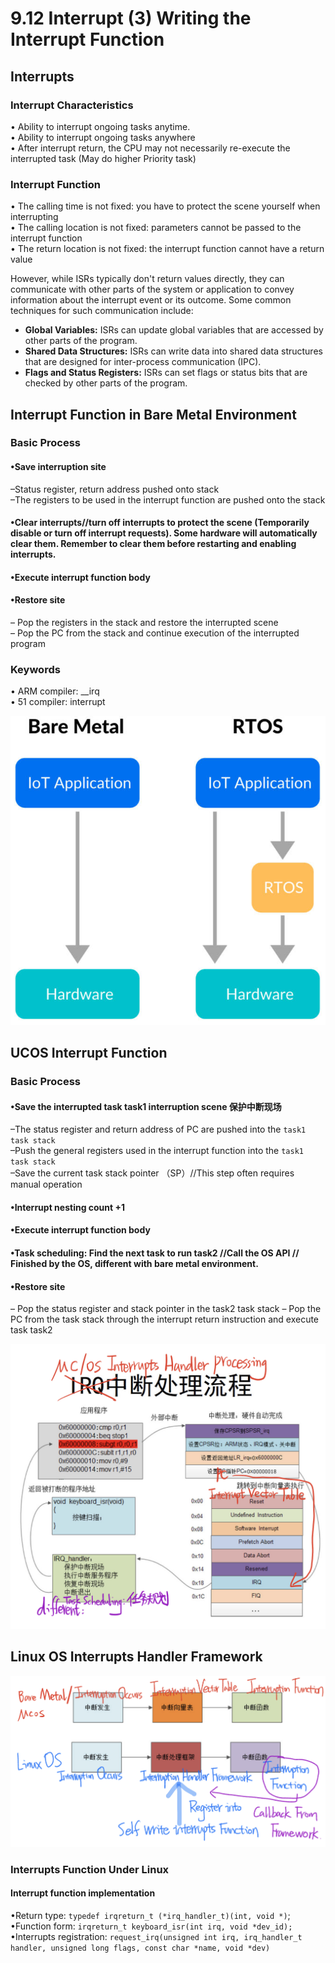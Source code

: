 # 9.12 Interrupt (3) Writing the Interrupt Function



## Interrupts

### Interrupt Characteristics

• Ability to interrupt ongoing tasks anytime.  
• Ability to interrupt ongoing tasks anywhere   
• After interrupt return, the CPU may not necessarily re-execute the interrupted task  (May do higher Priority task)

### Interrupt Function

• The calling time is not fixed: you have to protect the scene yourself when interrupting  
• The calling location is not fixed: parameters cannot be passed to the interrupt function  
• The return location is not fixed: the interrupt function cannot have a return value  

However, while ISRs typically don't return values directly, they can communicate with other parts of the system or application to convey information about the interrupt event or its outcome. Some common techniques for such communication include:

- **Global Variables:** ISRs can update global variables that are accessed by other parts of the program.
- **Shared Data Structures:** ISRs can write data into shared data structures that are designed for inter-process communication (IPC).
- **Flags and Status Registers:** ISRs can set flags or status bits that are checked by other parts of the program.

## Interrupt Function in Bare Metal Environment

### Basic Process

#### •Save interruption site

–Status register, return address pushed onto stack  
–The registers to be used in the interrupt function are pushed onto the stack  

#### •Clear interrupts//turn off interrupts to protect the scene (Temporarily disable or turn off interrupt requests). Some hardware will automatically clear them. Remember to clear them before restarting and enabling interrupts.

#### •Execute interrupt function body

#### •Restore site

– Pop the registers in the stack and restore the interrupted scene  
– Pop the PC from the stack and continue execution of the interrupted program

### Keywords

• ARM compiler: __irq  
• 51 compiler: interrupt  

![01](https://github.com/knightsummon/02-Computer-underlying-programming-and-system-optimization/blob/main/09%20CPU%20and%20Operating%20System/9.12%20Interrupt%20(3)%20Writing%20the%20Interrupt%20Function.assets/01.jpg)

## UCOS Interrupt Function

### Basic Process

#### •Save the interrupted task task1 interruption scene 保护中断现场

–The status register and return address of PC are pushed into the `task1 task stack`  
–Push the general registers used in the interrupt function into the `task1 task stack `   
–Save the current task stack pointer （SP）//This step often requires manual operation  

#### •Interrupt nesting count +1

#### •Execute interrupt function body

#### •Task scheduling: Find the next task to run task2 //Call the OS API // Finished by the OS, different with bare metal environment.

#### •Restore site

– Pop the status register and stack pointer in the task2 task stack
– Pop the PC from the task stack through the interrupt return instruction and execute task task2

![02](https://github.com/knightsummon/02-Computer-underlying-programming-and-system-optimization/blob/main/09%20CPU%20and%20Operating%20System/9.12%20Interrupt%20(3)%20Writing%20the%20Interrupt%20Function.assets/02.jpg)

## Linux OS Interrupts Handler Framework

![03](https://github.com/knightsummon/02-Computer-underlying-programming-and-system-optimization/blob/main/09%20CPU%20and%20Operating%20System/9.12%20Interrupt%20(3)%20Writing%20the%20Interrupt%20Function.assets/03.jpg)

### Interrupts Function Under Linux

#### Interrupt function implementation

•Return type: `typedef irqreturn_t (*irq_handler_t)(int, void *)`;  
•Function form: `irqreturn_t keyboard_isr(int irq, void *dev_id); ` 
•Interrupts registration: `request_irq(unsigned int irq, irq_handler_t handler, unsigned long flags, const char *name, void *dev) ` 
